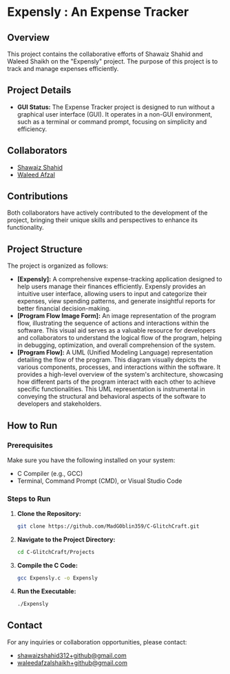 # Expensly : An Expense Tracker

## Overview

This project contains the collaborative efforts of Shawaiz Shahid and Waleed Shaikh on the "Expensly" project. The purpose of this project is to track and manage expenses efficiently.

## Project Details

- **GUI Status:** The Expense Tracker project is designed to run without a graphical user interface (GUI). It operates in a non-GUI environment, such as a terminal or command prompt, focusing on simplicity and efficiency.

## Collaborators

- [Shawaiz Shahid](https://github.com/MadG0blin359)
- [Waleed Afzal](https://github.com/beastwaleed)

## Contributions

Both collaborators have actively contributed to the development of the project, bringing their unique skills and perspectives to enhance its functionality.

## Project Structure

The project is organized as follows:

- **[Expensly]:** A comprehensive expense-tracking application designed to help users manage their finances efficiently. Expensly provides an intuitive user interface, allowing users to input and categorize their expenses, view spending patterns, and generate insightful reports for better financial decision-making.
- **[Program Flow Image Form]:** An image representation of the program flow, illustrating the sequence of actions and interactions within the software. This visual aid serves as a valuable resource for developers and collaborators to understand the logical flow of the program, helping in debugging, optimization, and overall comprehension of the system.
- **[Program Flow]:** A UML (Unified Modeling Language) representation detailing the flow of the program. This diagram visually depicts the various components, processes, and interactions within the software. It provides a high-level overview of the system's architecture, showcasing how different parts of the program interact with each other to achieve specific functionalities. This UML representation is instrumental in conveying the structural and behavioral aspects of the software to developers and stakeholders.

## How to Run

### Prerequisites

Make sure you have the following installed on your system:

- C Compiler (e.g., GCC)
- Terminal, Command Prompt (CMD), or Visual Studio Code

### Steps to Run

1. **Clone the Repository:**

   ```bash
   git clone https://github.com/MadG0blin359/C-GlitchCraft.git

2. **Navigate to the Project Directory:**

   ```bash
   cd C-GlitchCraft/Projects

3. **Compile the C Code:**

   ```bash
   gcc Expensly.c -o Expensly

4. **Run the Executable:**

   ```bash
   ./Expensly

## Contact

For any inquiries or collaboration opportunities, please contact:

- shawaizshahid312+github@gmail.com
- waleedafzalshaikh+github@gmail.com
